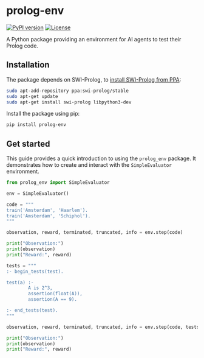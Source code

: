 # prolog-env
[![PyPI version](https://badge.fury.io/py/prolog-env.svg)](https://badge.fury.io/py/prolog-env)
[![License](https://img.shields.io/badge/License-MIT-blue.svg)](https://opensource.org/licenses/MIT)

A Python package providing an environment for AI agents to test their Prolog code.

## Installation

The package depends on SWI-Prolog, to [install SWI-Prolog from PPA](https://www.swi-prolog.org/build/PPA.html):

```bash
sudo apt-add-repository ppa:swi-prolog/stable
sudo apt-get update
sudo apt-get install swi-prolog libpython3-dev
```

Install the package using pip:

```bash
pip install prolog-env
```

## Get started

This guide provides a quick introduction to using the `prolog_env` package. It demonstrates how to create and interact with the `SimpleEvaluator` environment.

```py
from prolog_env import SimpleEvaluator

env = SimpleEvaluator()

code = """
train('Amsterdam', 'Haarlem').
train('Amsterdam', 'Schiphol').
"""

observation, reward, terminated, truncated, info = env.step(code)

print("Observation:")
print(observation)
print("Reward:", reward)

tests = """
:- begin_tests(test).

test(a) :-
        A is 2^3,
        assertion(float(A)),
        assertion(A == 9).

:- end_tests(test).
"""

observation, reward, terminated, truncated, info = env.step(code, tests)

print("Observation:")
print(observation)
print("Reward:", reward)
```